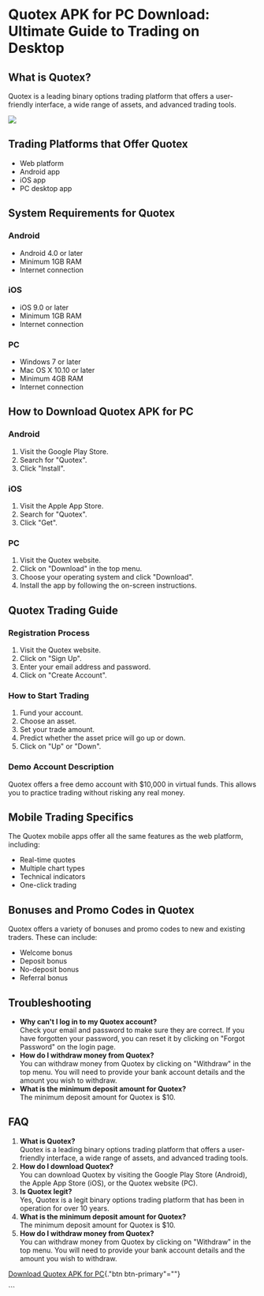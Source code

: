 # Quotex APK for PC Download: Ultimate Guide to Trading on Desktop

## What is Quotex?

Quotex is a leading binary options trading platform that offers a
user-friendly interface, a wide range of assets, and advanced trading
tools.

[![](https://static.quotex.io/files/1_en/300_250.jpg)](https://traff.sbs/brokerqxsignupf)

## Trading Platforms that Offer Quotex

-   Web platform
-   Android app
-   iOS app
-   PC desktop app

## System Requirements for Quotex

### Android

-   Android 4.0 or later
-   Minimum 1GB RAM
-   Internet connection

### iOS

-   iOS 9.0 or later
-   Minimum 1GB RAM
-   Internet connection

### PC

-   Windows 7 or later
-   Mac OS X 10.10 or later
-   Minimum 4GB RAM
-   Internet connection

## How to Download Quotex APK for PC

### Android

1.  Visit the Google Play Store.
2.  Search for "Quotex".
3.  Click "Install".

### iOS

1.  Visit the Apple App Store.
2.  Search for "Quotex".
3.  Click "Get".

### PC

1.  Visit the Quotex website.
2.  Click on "Download" in the top menu.
3.  Choose your operating system and click "Download".
4.  Install the app by following the on-screen instructions.

## Quotex Trading Guide

### Registration Process

1.  Visit the Quotex website.
2.  Click on "Sign Up".
3.  Enter your email address and password.
4.  Click on "Create Account".

### How to Start Trading

1.  Fund your account.
2.  Choose an asset.
3.  Set your trade amount.
4.  Predict whether the asset price will go up or down.
5.  Click on "Up" or "Down".

### Demo Account Description

Quotex offers a free demo account with \$10,000 in virtual funds. This
allows you to practice trading without risking any real money.

## Mobile Trading Specifics

The Quotex mobile apps offer all the same features as the web platform,
including:

-   Real-time quotes
-   Multiple chart types
-   Technical indicators
-   One-click trading

## Bonuses and Promo Codes in Quotex

Quotex offers a variety of bonuses and promo codes to new and existing
traders. These can include:

-   Welcome bonus
-   Deposit bonus
-   No-deposit bonus
-   Referral bonus

## Troubleshooting

-   **Why can\'t I log in to my Quotex account?**\
    Check your email and password to make sure they are correct. If you
    have forgotten your password, you can reset it by clicking on
    "Forgot Password" on the login page.
-   **How do I withdraw money from Quotex?**\
    You can withdraw money from Quotex by clicking on "Withdraw"
    in the top menu. You will need to provide your bank account details
    and the amount you wish to withdraw.
-   **What is the minimum deposit amount for Quotex?**\
    The minimum deposit amount for Quotex is \$10.

## FAQ

1.  **What is Quotex?**\
    Quotex is a leading binary options trading platform that offers a
    user-friendly interface, a wide range of assets, and advanced
    trading tools.
2.  **How do I download Quotex?**\
    You can download Quotex by visiting the Google Play Store (Android),
    the Apple App Store (iOS), or the Quotex website (PC).
3.  **Is Quotex legit?**\
    Yes, Quotex is a legit binary options trading platform that has been
    in operation for over 10 years.
4.  **What is the minimum deposit amount for Quotex?**\
    The minimum deposit amount for Quotex is \$10.
5.  **How do I withdraw money from Quotex?**\
    You can withdraw money from Quotex by clicking on "Withdraw"
    in the top menu. You will need to provide your bank account details
    and the amount you wish to withdraw.

[Download Quotex APK for
PC](\%22https://traff.sbs/quotexonelink\%22){."btn
btn-primary"=""}

\`\`\`

